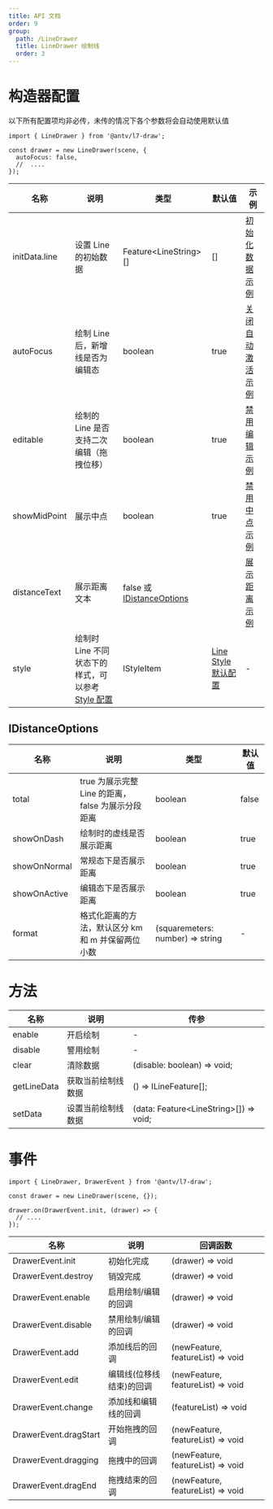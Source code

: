 ```yaml
---
title: API 文档
order: 9
group:
  path: /LineDrawer
  title: LineDrawer 绘制线
  order: 3
---
```


# 构造器配置

以下所有配置项均非必传，未传的情况下各个参数将会自动使用默认值

```tsx | pure
import { LineDrawer } from '@antv/l7-draw';

const drawer = new LineDrawer(scene, {
  autoFocus: false,
  //  ....
});
```

| 名称          | 说明                                                                 | 类型                                           | 默认值                                                 | 示例                                                |
| ------------- | -------------------------------------------------------------------- | ---------------------------------------------- | ------------------------------------------------------ | --------------------------------------------------- |
| initData.line | 设置 Line 的初始数据                                                 | Feature&lt;LineString&gt;[]                    | []                                                     | [初始化数据示例](/基础绘制/LineDrawer/init-data)    |
| autoFocus     | 绘制 Line 后，新增线是否为编辑态                                     | boolean                                        | true                                                   | [关闭自动激活示例](/基础绘制/LineDrawer/auto-focus) |
| editable      | 绘制的 Line 是否支持二次编辑（拖拽位移）                             | boolean                                        | true                                                   | [禁用编辑示例](/基础绘制/LineDrawer/editable)       |
| showMidPoint  | 展示中点                                                             | boolean                                        | true                                                   | [禁用中点示例](/基础绘制/LineDrawer/mid-point)      |
| distanceText  | 展示距离文本                                                         | false 或 [IDistanceOptions](#idistanceoptions) |                                                        | [展示距离示例](/基础绘制/LineDrawer/distance)       |
| style         | 绘制时 Line 不同状态下的样式，可以参考 [Style 配置](/基础绘制/style) | IStyleItem                                     | [Line Style 默认配置](/基础绘制/style#line-style-配置) | -                                                   |

## IDistanceOptions

| 名称         | 说明                                              | 类型                             | 默认值 |
| ------------ | ------------------------------------------------- | -------------------------------- | ------ |
| total        | true 为展示完整 Line 的距离，false 为展示分段距离 | boolean                          | false  |
| showOnDash   | 绘制时的虚线是否展示距离                          | boolean                          | true   |
| showOnNormal | 常规态下是否展示距离                              | boolean                          | true   |
| showOnActive | 编辑态下是否展示距离                              | boolean                          | true   |
| format       | 格式化距离的方法，默认区分 km 和 m 并保留两位小数 | (squaremeters: number) => string | -      |

# 方法

| 名称        | 说明               | 传参                                           |
| ----------- | ------------------ |----------------------------------------------|
| enable      | 开启绘制           | -                                            |
| disable     | 警用绘制           | -                                            |
| clear       | 清除数据           | (disable: boolean) => void;                  |
| getLineData | 获取当前绘制线数据 | () => ILineFeature[];                        |
| setData     | 设置当前绘制线数据 | (data: Feature&lt;LineString&gt;[]) => void; |

# 事件

```tsx | pure
import { LineDrawer, DrawerEvent } from '@antv/l7-draw';

const drawer = new LineDrawer(scene, {});

drawer.on(DrawerEvent.init, (drawer) => {
  // ....
});
```

| 名称                  | 说明                     | 回调函数                          |
| --------------------- | ------------------------ | --------------------------------- |
| DrawerEvent.init      | 初始化完成               | (drawer) => void                  |
| DrawerEvent.destroy   | 销毁完成                 | (drawer) => void                  |
| DrawerEvent.enable    | 启用绘制/编辑的回调      | (drawer) => void                  |
| DrawerEvent.disable   | 禁用绘制/编辑的回调      | (drawer) => void                  |
| DrawerEvent.add       | 添加线后的回调           | (newFeature, featureList) => void |
| DrawerEvent.edit      | 编辑线(位移线结束)的回调 | (newFeature, featureList) => void |
| DrawerEvent.change    | 添加线和编辑线的回调     | (featureList) => void             |
| DrawerEvent.dragStart | 开始拖拽的回调           | (newFeature, featureList) => void |
| DrawerEvent.dragging  | 拖拽中的回调             | (newFeature, featureList) => void |
| DrawerEvent.dragEnd   | 拖拽结束的回调           | (newFeature, featureList) => void |
